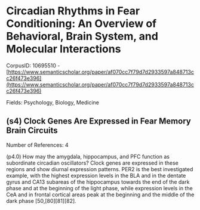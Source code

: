 # Circadian Rhythms in Fear Conditioning: An Overview of Behavioral, Brain System, and Molecular Interactions

CorpusID: 10695510 - [https://www.semanticscholar.org/paper/af070cc7f79d7d2933597a848713cc26f473e396](https://www.semanticscholar.org/paper/af070cc7f79d7d2933597a848713cc26f473e396)

Fields: Psychology, Biology, Medicine

## (s4) Clock Genes Are Expressed in Fear Memory Brain Circuits
Number of References: 4

(p4.0) How may the amygdala, hippocampus, and PFC function as subordinate circadian oscillators? Clock genes are expressed in these regions and show diurnal expression patterns. PER2 is the best investigated example, with the highest expression levels in the BLA and in the dentate gyrus and CA13 subareas of the hippocampus towards the end of the dark phase and at the beginning of the light phase, while expression levels in the CeA and in frontal cortical areas peak at the beginning and the middle of the dark phase [50,[80][81][82].
